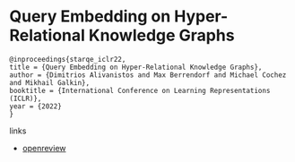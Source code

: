 # Query Embedding on Hyper-Relational Knowledge Graphs

```
@inproceedings{starqe_iclr22,
title = {Query Embedding on Hyper-Relational Knowledge Graphs},
author = {Dimitrios Alivanistos and Max Berrendorf and Michael Cochez and Mikhail Galkin},
booktitle = {International Conference on Learning Representations (ICLR)},
year = {2022}
}
```

links
- [openreview](https://openreview.net/forum?id=4rLw09TgRw9)
